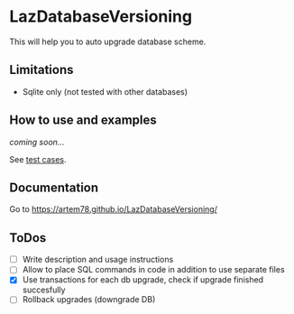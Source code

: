 # LazDatabaseVersioning

This will help you to auto upgrade database scheme.

## Limitations

- Sqlite only (not tested with other databases)

## How to use and examples

*coming soon...*

See [test cases](/Tests/testcase1.pas).

## Documentation

Go to https://artem78.github.io/LazDatabaseVersioning/

## ToDos
- [ ] Write description and usage instructions
- [ ] Allow to place SQL commands in code in addition to use separate files
- [x] Use transactions for each db upgrade, check if upgrade finished succesfully
- [ ] Rollback upgrades (downgrade DB)

